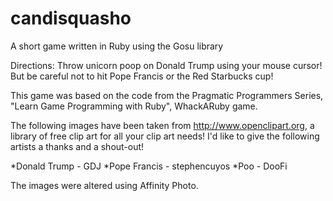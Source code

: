 # candisquasho
A short game written in Ruby using the Gosu library


Directions: Throw unicorn poop on Donald Trump using your mouse cursor! But be careful not to hit Pope Francis or the Red Starbucks cup!

This game was based on the code from the Pragmatic Programmers Series, "Learn Game Programming with Ruby", WhackARuby game. 

The following images have been taken from http://www.openclipart.org, a library of free 
clip art for all your clip art needs! I'd like to give the following artists a thanks
and a shout-out!

*Donald Trump - GDJ
*Pope Francis - stephencuyos
*Poo - DooFi

The images were altered using Affinity Photo.

